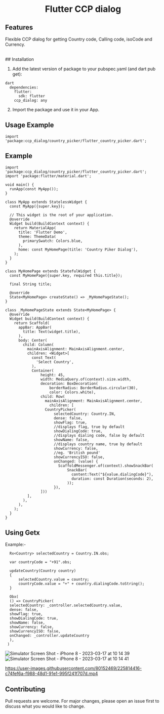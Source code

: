 <h1 align="center">Flutter CCP dialog</h1>

## Features
Flexible CCP dialog for getting Country code, Calling code, isoCode and Currency.

<br>
## Installation

1. Add the latest version of package to your pubspec.yaml (and dart pub get):

```
dart
  dependencies:
    flutter:
      sdk: flutter
    ccp_dialog: any
```

2. Import the package and use it in your App.

## Usage Example

```
import 'package:ccp_dialog/country_picker/flutter_country_picker.dart';

```

## Example

```
import 'package:ccp_dialog/country_picker/flutter_country_picker.dart';
import 'package:flutter/material.dart';

void main() {
  runApp(const MyApp());
}

class MyApp extends StatelessWidget {
  const MyApp({super.key});

  // This widget is the root of your application.
  @override
  Widget build(BuildContext context) {
    return MaterialApp(
      title: 'Flutter Demo',
      theme: ThemeData(
        primarySwatch: Colors.blue,
      ),
      home: const MyHomePage(title: 'Country Piker Dialog'),
    );
  }
}

class MyHomePage extends StatefulWidget {
  const MyHomePage({super.key, required this.title});

  final String title;

  @override
  State<MyHomePage> createState() => _MyHomePageState();
}

class _MyHomePageState extends State<MyHomePage> {
  @override
  Widget build(BuildContext context) {
    return Scaffold(
      appBar: AppBar(
        title: Text(widget.title),
      ),
      body: Center(
        child: Column(
          mainAxisAlignment: MainAxisAlignment.center,
          children: <Widget>[
            const Text(
              'Select Country',
            ),
            Container(
                height: 45,
                width: MediaQuery.of(context).size.width,
                decoration: BoxDecoration(
                    borderRadius: BorderRadius.circular(30),
                    color: Colors.white),
                child: Row(
                  mainAxisAlignment: MainAxisAlignment.center,
                    children: [
                  CountryPicker(
                      selectedCountry: Country.IN,
                      dense: false,
                      showFlag: true,
                      //displays flag, true by default
                      showDialingCode: true,
                      //displays dialing code, false by default
                      showName: false,
                      //displays country name, true by default
                      showCurrency: false,
                      //eg. 'British pound'
                      showCurrencyISO: false,
                      onChanged: (value) {
                        ScaffoldMessenger.of(context).showSnackBar(
                            SnackBar(
                              content:Text("${value.dialingCode}"),
                              duration: const Duration(seconds: 2),
                            ));
                      }),
                ]))
          ],
        ),
      ),
    );
  }
}

```

## Using Getx
Example:-
```
  Rx<Country> selectedCountry = Country.IN.obs;
```
  
```
  var countryCode = "+91".obs;
```  
  
```
  updateCountry(Country country)
  {
      selectedCountry.value = country;
      countryCode.value = "+" + country.dialingCode.toString();
  }
  ```
```  
  Obx(
  () => CountryPicker(
  selectedCountry: _controller.selectedCountry.value,
  dense: false,
  showFlag: true,
  showDialingCode: true,                                      
  showName: false,
  showCurrency: false,                                         
  showCurrencyISO: false,
  onChanged: _controller.updateCountry
  ),
 )
```
![Simulator Screen Shot - iPhone 8 - 2023-03-17 at 10 14 39](https://user-images.githubusercontent.com/80152469/225814739-b6c0686b-a9c3-44ed-ae4f-c6bd7b453b8b.png)
![Simulator Screen Shot - iPhone 8 - 2023-03-17 at 10 14 41](https://user-images.githubusercontent.com/80152469/225814744-d40b02a3-e92e-471b-a22e-3d94ae727ee6.png)

https://user-images.githubusercontent.com/80152469/225814416-c74fef6a-f988-48d1-91e1-995f241f707d.mp4
## Contributing
Pull requests are welcome. For major changes, please open an issue first to discuss what you would like to change.
